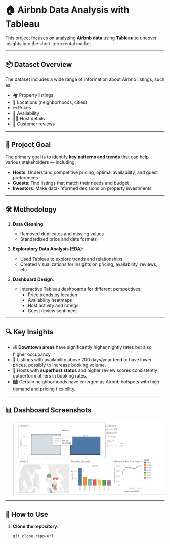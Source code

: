 # 🏠 Airbnb Data Analysis with Tableau

This project focuses on analyzing **Airbnb data** using **Tableau** to uncover insights into the short-term rental market.

---

## 📦 Dataset Overview

The dataset includes a wide range of information about Airbnb listings, such as:

- 🏘️ Property listings  
- 📍 Locations (neighborhoods, cities)  
- 💵 Prices  
- 📅 Availability  
- 🧑‍💼 Host details  
- 🌟 Customer reviews  

---

## 🎯 Project Goal

The primary goal is to identify **key patterns and trends** that can help various stakeholders — including:

- **Hosts**: Understand competitive pricing, optimal availability, and guest preferences  
- **Guests**: Find listings that match their needs and budget  
- **Investors**: Make data-informed decisions on property investments  

---

## 🛠️ Methodology

1. **Data Cleaning**:  
   - Removed duplicates and missing values  
   - Standardized price and date formats  

2. **Exploratory Data Analysis (EDA)**:  
   - Used Tableau to explore trends and relationships  
   - Created visualizations for insights on pricing, availability, reviews, etc.

3. **Dashboard Design**:  
   - Interactive Tableau dashboards for different perspectives:
     - Price trends by location  
     - Availability heatmaps  
     - Host activity and ratings  
     - Guest review sentiment

---

## 🔍 Key Insights

- 💰 **Downtown areas** have significantly higher nightly rates but also higher occupancy.
- 📅 Listings with availability above 200 days/year tend to have lower prices, possibly to increase booking volume.
- 🌟 Hosts with **superhost status** and higher review scores consistently outperform others in booking rates.
- 🏙️ Certain neighborhoods have emerged as Airbnb hotspots with high demand and pricing flexibility.

---

## 📊 Dashboard Screenshots

> ![Dashbaord](Dashboard-Screenshot.png)


---

## 🚀 How to Use

1. **Clone the repository**:
   ```bash
   git clone repo-url
